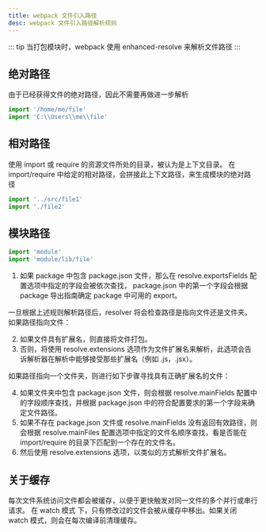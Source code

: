 ```yaml
---
title: webpack 文件引入路径
desc: webpack 文件引入路径解析规则
---
```


::: tip
当打包模块时，webpack 使用 enhanced-resolve 来解析文件路径
:::

## 绝对路径

由于已经获得文件的绝对路径，因此不需要再做进一步解析

```javascript
import '/home/me/file'
import 'C:\\Users\\me\\file'
```

## 相对路径

使用 import 或 require 的资源文件所处的目录，被认为是上下文目录。
在 import/require 中给定的相对路径，会拼接此上下文路径，来生成模块的绝对路径

```javascript
import '../src/file1'
import './file2'
```

## 模块路径

```javascript
import 'module'
import 'module/lib/file'
```

1. 如果 package 中包含 package.json 文件，那么在 resolve.exportsFields 配置选项中指定的字段会被依次查找，
package.json 中的第一个字段会根据 package 导出指南确定 package 中可用的 export。

一旦根据上述规则解析路径后，resolver 将会检查路径是指向文件还是文件夹。如果路径指向文件：

2. 如果文件具有扩展名，则直接将文件打包。
3. 否则，将使用 resolve.extensions 选项作为文件扩展名来解析，此选项会告诉解析器在解析中能够接受那些扩展名（例如 .js，.jsx）。

如果路径指向一个文件夹，则进行如下步骤寻找具有正确扩展名的文件：

4. 如果文件夹中包含 package.json 文件，则会根据 resolve.mainFields 配置中的字段顺序查找，并根据 package.json 中的符合配置要求的第一个字段来确定文件路径。
5. 如果不存在 package.json 文件或 resolve.mainFields 没有返回有效路径，则会根据 resolve.mainFiles 配置选项中指定的文件名顺序查找，看是否能在 import/require 的目录下匹配到一个存在的文件名。
6. 然后使用 resolve.extensions 选项，以类似的方式解析文件扩展名。

## 关于缓存

每次文件系统访问文件都会被缓存，以便于更快触发对同一文件的多个并行或串行请求。
在 watch 模式 下，只有修改过的文件会被从缓存中移出。如果关闭 watch 模式，则会在每次编译前清理缓存。
